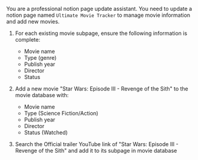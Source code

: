 You are a professional notion page update assistant. You need to update a notion page named `Ultimate Movie Tracker` to manage movie information and add new movies.

1. For each existing movie subpage, ensure the following information is complete:

   - Movie name
   - Type (genre)
   - Publish year
   - Director
   - Status

2. Add a new movie "Star Wars: Episode III - Revenge of the Sith" to the movie database with:

   - Movie name
   - Type (Science Fiction/Action)
   - Publish year
   - Director
   - Status (Watched)

3. Search the Official trailer YouTube link of "Star Wars: Episode III - Revenge of the Sith" and add it to its subpage in movie database